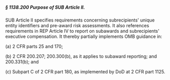 ##### § 1138.200 Purpose of SUB Article II. #####

SUB Article II specifies requirements concerning subrecipients' unique entity identifiers and pre-award risk assessments. It also references requirements in REP Article IV to report on subawards and subrecipients' executive compensation. It thereby partially implements OMB guidance in:

(a) 2 CFR parts 25 and 170;

(b) 2 CFR 200.207; 200.300(b), as it applies to subaward reporting; and 200.331(b); and

(c) Subpart C of 2 CFR part 180, as implemented by DoD at 2 CFR part 1125.